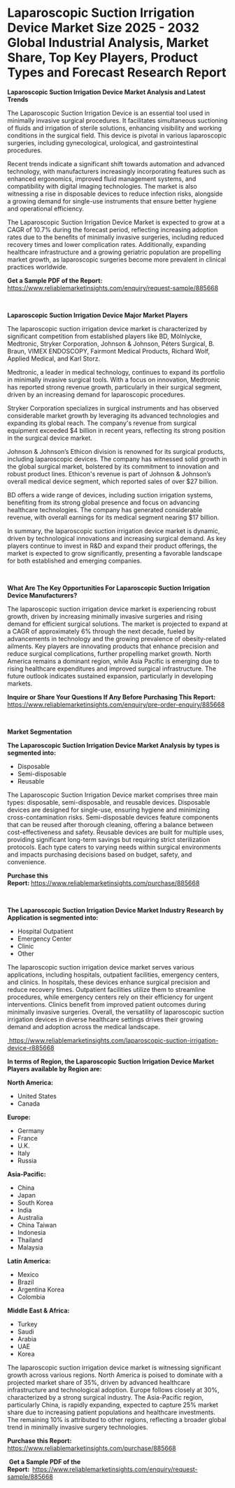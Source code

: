 <p><h1>Laparoscopic Suction Irrigation Device Market Size 2025 - 2032 Global Industrial Analysis, Market Share, Top Key Players, Product Types and Forecast Research Report</h1></p><p><strong>Laparoscopic Suction Irrigation Device Market Analysis and Latest Trends</strong></p>
<p><p>The Laparoscopic Suction Irrigation Device is an essential tool used in minimally invasive surgical procedures. It facilitates simultaneous suctioning of fluids and irrigation of sterile solutions, enhancing visibility and working conditions in the surgical field. This device is pivotal in various laparoscopic surgeries, including gynecological, urological, and gastrointestinal procedures.</p><p>Recent trends indicate a significant shift towards automation and advanced technology, with manufacturers increasingly incorporating features such as enhanced ergonomics, improved fluid management systems, and compatibility with digital imaging technologies. The market is also witnessing a rise in disposable devices to reduce infection risks, alongside a growing demand for single-use instruments that ensure better hygiene and operational efficiency.</p><p>The Laparoscopic Suction Irrigation Device Market is expected to grow at a CAGR of 10.7% during the forecast period, reflecting increasing adoption rates due to the benefits of minimally invasive surgeries, including reduced recovery times and lower complication rates. Additionally, expanding healthcare infrastructure and a growing geriatric population are propelling market growth, as laparoscopic surgeries become more prevalent in clinical practices worldwide.</p></p>
<p><strong>Get a Sample PDF of the Report:&nbsp;</strong> <a href="https://www.reliablemarketinsights.com/enquiry/request-sample/885668?utm_campaign=2771&utm_medium=2&utm_source=Github&utm_content=ia&utm_term=16042025&utm_id=laparoscopic-suction-irrigation-device">https://www.reliablemarketinsights.com/enquiry/request-sample/885668</a></p>
<p>&nbsp;</p>
<p><strong>Laparoscopic Suction Irrigation Device Major Market Players</strong></p>
<p><p>The laparoscopic suction irrigation device market is characterized by significant competition from established players like BD, Mölnlycke, Medtronic, Stryker Corporation, Johnson & Johnson, Péters Surgical, B. Braun, VIMEX ENDOSCOPY, Fairmont Medical Products, Richard Wolf, Applied Medical, and Karl Storz. </p><p>Medtronic, a leader in medical technology, continues to expand its portfolio in minimally invasive surgical tools. With a focus on innovation, Medtronic has reported strong revenue growth, particularly in their surgical segment, driven by an increasing demand for laparoscopic procedures. </p><p>Stryker Corporation specializes in surgical instruments and has observed considerable market growth by leveraging its advanced technologies and expanding its global reach. The company's revenue from surgical equipment exceeded $4 billion in recent years, reflecting its strong position in the surgical device market.</p><p>Johnson & Johnson’s Ethicon division is renowned for its surgical products, including laparoscopic devices. The company has witnessed solid growth in the global surgical market, bolstered by its commitment to innovation and robust product lines. Ethicon's revenue is part of Johnson & Johnson’s overall medical device segment, which reported sales of over $27 billion.</p><p>BD offers a wide range of devices, including suction irrigation systems, benefiting from its strong global presence and focus on advancing healthcare technologies. The company has generated considerable revenue, with overall earnings for its medical segment nearing $17 billion.</p><p>In summary, the laparoscopic suction irrigation device market is dynamic, driven by technological innovations and increasing surgical demand. As key players continue to invest in R&D and expand their product offerings, the market is expected to grow significantly, presenting a favorable landscape for both established and emerging companies.</p></p>
<p>&nbsp;</p>
<p><strong>What Are The Key Opportunities For Laparoscopic Suction Irrigation Device Manufacturers?</strong></p>
<p><p>The laparoscopic suction irrigation device market is experiencing robust growth, driven by increasing minimally invasive surgeries and rising demand for efficient surgical solutions. The market is projected to expand at a CAGR of approximately 6% through the next decade, fueled by advancements in technology and the growing prevalence of obesity-related ailments. Key players are innovating products that enhance precision and reduce surgical complications, further propelling market growth. North America remains a dominant region, while Asia Pacific is emerging due to rising healthcare expenditures and improved surgical infrastructure. The future outlook indicates sustained expansion, particularly in developing markets.</p></p>
<p><strong>Inquire or Share Your Questions If Any Before Purchasing This Report:</strong> <a href="https://www.reliablemarketinsights.com/enquiry/pre-order-enquiry/885668?utm_campaign=2771&utm_medium=2&utm_source=Github&utm_content=ia&utm_term=16042025&utm_id=laparoscopic-suction-irrigation-device">https://www.reliablemarketinsights.com/enquiry/pre-order-enquiry/885668</a></p>
<p>&nbsp;</p>
<p><strong>Market Segmentation</strong></p>
<p><strong>The Laparoscopic Suction Irrigation Device Market Analysis by types is segmented into:</strong></p>
<p><ul><li>Disposable</li><li>Semi-disposable</li><li>Reusable</li></ul></p>
<p><p>The Laparoscopic Suction Irrigation Device market comprises three main types: disposable, semi-disposable, and reusable devices. Disposable devices are designed for single-use, ensuring hygiene and minimizing cross-contamination risks. Semi-disposable devices feature components that can be reused after thorough cleaning, offering a balance between cost-effectiveness and safety. Reusable devices are built for multiple uses, providing significant long-term savings but requiring strict sterilization protocols. Each type caters to varying needs within surgical environments and impacts purchasing decisions based on budget, safety, and convenience.</p></p>
<p><strong>Purchase this Report:&nbsp;</strong><a href="https://www.reliablemarketinsights.com/purchase/885668?utm_campaign=2771&utm_medium=2&utm_source=Github&utm_content=ia&utm_term=16042025&utm_id=laparoscopic-suction-irrigation-device">https://www.reliablemarketinsights.com/purchase/885668</a></p>
<p>&nbsp;</p>
<p><strong>The Laparoscopic Suction Irrigation Device Market Industry Research by Application is segmented into:</strong></p>
<p><ul><li>Hospital Outpatient</li><li>Emergency Center</li><li>Clinic</li><li>Other</li></ul></p>
<p><p>The laparoscopic suction irrigation device market serves various applications, including hospitals, outpatient facilities, emergency centers, and clinics. In hospitals, these devices enhance surgical precision and reduce recovery times. Outpatient facilities utilize them to streamline procedures, while emergency centers rely on their efficiency for urgent interventions. Clinics benefit from improved patient outcomes during minimally invasive surgeries. Overall, the versatility of laparoscopic suction irrigation devices in diverse healthcare settings drives their growing demand and adoption across the medical landscape.</p></p>
<p><a href="https://www.reliablemarketinsights.com/laparoscopic-suction-irrigation-device-r885668?utm_campaign=2771&utm_medium=2&utm_source=Github&utm_content=ia&utm_term=16042025&utm_id=laparoscopic-suction-irrigation-device">&nbsp;https://www.reliablemarketinsights.com/laparoscopic-suction-irrigation-device-r885668</a></p>
<p><strong>In terms of Region, the Laparoscopic Suction Irrigation Device Market Players available by Region are:</strong></p>
<p>
    <p> <strong> North America: </strong>
        <ul>
            <li>United States</li>
            <li>Canada</li>
        </ul>
        </p> 
    <p> <strong> Europe: </strong>
        <ul>
            <li>Germany</li>
            <li>France</li>
            <li>U.K.</li>
            <li>Italy</li>
            <li>Russia</li>
        </ul>
        </p> 
    <p> <strong> Asia-Pacific: </strong>
        <ul>
            <li>China</li>
            <li>Japan</li>
            <li>South Korea</li>
            <li>India</li>
            <li>Australia</li>
            <li>China Taiwan</li>
            <li>Indonesia</li>
            <li>Thailand</li>
            <li>Malaysia</li>
        </ul>
        </p> 
    <p> <strong> Latin America: </strong>
        <ul>
            <li>Mexico</li>
            <li>Brazil</li>
            <li>Argentina Korea</li>
            <li>Colombia</li>
        </ul>
        </p> 
    <p> <strong> Middle East & Africa: </strong>
        <ul>
            <li>Turkey</li>
            <li>Saudi</li>
            <li>Arabia</li>
            <li>UAE</li>
            <li>Korea</li>
        </ul>
    </p>
    </p>
<p><p>The laparoscopic suction irrigation device market is witnessing significant growth across various regions. North America is poised to dominate with a projected market share of 35%, driven by advanced healthcare infrastructure and technological adoption. Europe follows closely at 30%, characterized by a strong surgical industry. The Asia-Pacific region, particularly China, is rapidly expanding, expected to capture 25% market share due to increasing patient populations and healthcare investments. The remaining 10% is attributed to other regions, reflecting a broader global trend in minimally invasive surgery technologies.</p></p>
<p><strong>Purchase this Report: </strong><a href="https://www.reliablemarketinsights.com/purchase/885668?utm_campaign=2771&utm_medium=2&utm_source=Github&utm_content=ia&utm_term=16042025&utm_id=laparoscopic-suction-irrigation-device">https://www.reliablemarketinsights.com/purchase/885668</a></p>
<p>&nbsp;<strong>Get a Sample PDF of the Report:&nbsp;&nbsp;</strong><a href="https://www.reliablemarketinsights.com/enquiry/request-sample/885668?utm_campaign=2771&utm_medium=2&utm_source=Github&utm_content=ia&utm_term=16042025&utm_id=laparoscopic-suction-irrigation-device">https://www.reliablemarketinsights.com/enquiry/request-sample/885668</a></p>
<p><strong></strong></p>
<p><p></p><p></p><p></p></p>